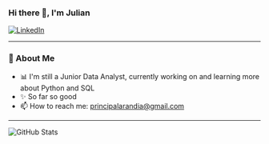 ### Hi there 👋, I'm Julian 

[![LinkedIn](https://img.shields.io/badge/LinkedIn-0077B5?style=for-the-badge&logo=linkedin&logoColor=white)](https://www.linkedin.com/in/tuusuario)

---

### 🚀 About Me
- 📊 I'm still a Junior Data Analyst, currently working on and learning more about Python and SQL  
- ✨ So far so good  
- 📫 How to reach me: principalarandia@gmail.com 

---

![GitHub Stats](https://github-readme-stats.vercel.app/api?username=tuusuario&show_icons=true&theme=default)
